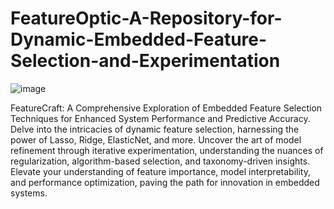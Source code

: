 # FeatureOptic-A-Repository-for-Dynamic-Embedded-Feature-Selection-and-Experimentation

![image](https://github.com/aminebkk/FeatureOptic-A-Repository-for-Dynamic-Embedded-Feature-Selection-and-Experimentation/assets/68397537/afa95573-380f-4e67-a8d0-3ddab2e2ed68)



FeatureCraft: A Comprehensive Exploration of Embedded Feature Selection Techniques for Enhanced System Performance and Predictive Accuracy. Delve into the intricacies of dynamic feature selection, harnessing the power of Lasso, Ridge, ElasticNet, and more. Uncover the art of model refinement through iterative experimentation, understanding the nuances of regularization, algorithm-based selection, and taxonomy-driven insights. Elevate your understanding of feature importance, model interpretability, and performance optimization, paving the path for innovation in embedded systems.
